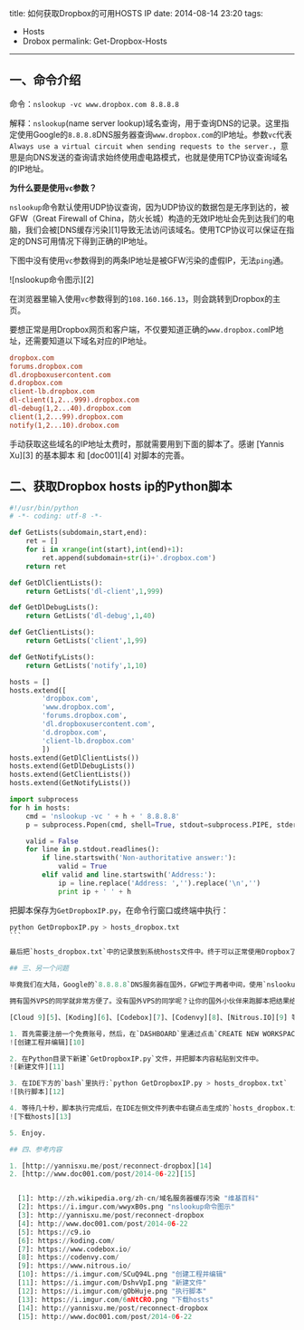 title: 如何获取Dropbox的可用HOSTS IP
date: 2014-08-14 23:20
tags:
- Hosts
- Drobox
permalink: Get-Dropbox-Hosts
---

## 一、命令介绍

命令：`nslookup -vc www.dropbox.com 8.8.8.8`

解释：`nslookup`(name server lookup)域名查询，用于查询DNS的记录。这里指定使用Google的`8.8.8.8`DNS服务器查询`www.dropbox.com`的IP地址。参数`vc`代表`Always use a virtual circuit when sending requests to the server.`，意思是向DNS发送的查询请求始终使用虚电路模式，也就是使用TCP协议查询域名的IP地址。

**为什么要是使用`vc`参数？**

`nslookup`命令默认使用UDP协议查询，因为UDP协议的数据包是无序到达的，被GFW（Great Firewall of China，防火长城）构造的无效IP地址会先到达我们的电脑，我们会被[DNS缓存污染][1]导致无法访问该域名。使用TCP协议可以保证在指定的DNS可用情况下得到正确的IP地址。

下图中没有使用`vc`参数得到的两条IP地址是被GFW污染的虚假IP，无法`ping`通。

![nslookup命令图示][2]

在浏览器里输入使用`vc`参数得到的`108.160.166.13`，则会跳转到Dropbox的主页。

要想正常是用Dropbox网页和客户端，不仅要知道正确的`www.dropbox.com`IP地址，还需要知道以下域名对应的IP地址。

```ini
dropbox.com
forums.dropbox.com
dl.dropboxusercontent.com
d.dropbox.com
client-lb.dropbox.com
dl-client(1,2...999).dropbox.com
dl-debug(1,2...40).dropbox.com
client(1,2...99).dropbox.com
notify(1,2...10).drobox.com
```

手动获取这些域名的IP地址太费时，那就需要用到下面的脚本了。感谢 [Yannis Xu][3] 的基本脚本 和 [doc001][4] 对脚本的完善。

## 二、获取Dropbox hosts ip的Python脚本

```python
#!/usr/bin/python
# -*- coding: utf-8 -*-  

def GetLists(subdomain,start,end):
    ret = []
    for i in xrange(int(start),int(end)+1):
        ret.append(subdomain+str(i)+'.dropbox.com')
    return ret

def GetDlClientLists():
    return GetLists('dl-client',1,999)

def GetDlDebugLists():
    return GetLists('dl-debug',1,40)

def GetClientLists():
    return GetLists('client',1,99)

def GetNotifyLists():
    return GetLists('notify',1,10)

hosts = []
hosts.extend([
        'dropbox.com',
        'www.dropbox.com',
        'forums.dropbox.com',
        'dl.dropboxusercontent.com',
        'd.dropbox.com',
        'client-lb.dropbox.com'
        ])
hosts.extend(GetDlClientLists())
hosts.extend(GetDlDebugLists())
hosts.extend(GetClientLists())
hosts.extend(GetNotifyLists())

import subprocess
for h in hosts:
    cmd = 'nslookup -vc ' + h + ' 8.8.8.8'
    p = subprocess.Popen(cmd, shell=True, stdout=subprocess.PIPE, stderr=subprocess.STDOUT)

    valid = False
    for line in p.stdout.readlines():
        if line.startswith('Non-authoritative answer:'):
            valid = True
        elif valid and line.startswith('Address:'):
            ip = line.replace('Address: ','').replace('\n','')
            print ip + ' ' + h
```

把脚本保存为`GetDropboxIP.py`，在命令行窗口或终端中执行：

````python
python GetDropboxIP.py > hosts_dropbox.txt
```

最后把`hosts_dropbox.txt`中的记录放到系统hosts文件中。终于可以正常使用Dropbox了。

## 三、另一个问题

毕竟我们在大陆，Google的`8.8.8.8`DNS服务器在国外，GFW位于两者中间，使用`nslookup -vc HOSTNAME 8.8.8.8`命令经常会出现丢包现象，更不要说连续查询上千条记录。所以，我们可以**使用国外的计算机查询Dropbox的IP地址**。

拥有国外VPS的同学就非常方便了。没有国外VPS的同学呢？让你的国外小伙伴来跑脚本把结果给你？还是自己动手吧。

[Cloud 9][5]、[Koding][6]、[Codebox][7]、[Codenvy][8]、[Nitrous.IO][9] 等网站都是国外优秀的虚拟主机编程IDE，可以在这些免费主机中运行上面的脚本，这里以`Cloud 9`为例。

1. 首先需要注册一个免费账号，然后，在`DASHBOARD`里通过点击`CREATE NEW WORKSPACE`来创建新的工程，这里直接使用它默认创建的示例工程，选择`demo-project`，然后点击`START EDITING`。
![创建工程并编辑][10]

2. 在Python目录下新建`GetDropboxIP.py`文件，并把脚本内容粘贴到文件中。
![新建文件][11]

3. 在IDE下方的`bash`里执行:`python GetDropboxIP.py > hosts_dropbox.txt`
![执行脚本][12]

4. 等待几十秒，脚本执行完成后，在IDE左侧文件列表中右键点击生成的`hosts_dropbox.txt`，选择`Download`下载到本地。
![下载hosts][13]

5. Enjoy.

## 四、参考内容

1. [http://yannisxu.me/post/reconnect-dropbox][14]
2. [http://www.doc001.com/post/2014-06-22][15]


  [1]: http://zh.wikipedia.org/zh-cn/域名服务器缓存污染 "维基百科"
  [2]: https://i.imgur.com/wwyxB0s.png "nslookup命令图示"
  [3]: http://yannisxu.me/post/reconnect-dropbox
  [4]: http://www.doc001.com/post/2014-06-22
  [5]: https://c9.io
  [6]: https://koding.com/
  [7]: https://www.codebox.io/
  [8]: https://codenvy.com/
  [9]: https://www.nitrous.io/
  [10]: https://i.imgur.com/SCuQ94L.png "创建工程并编辑"
  [11]: https://i.imgur.com/DshvVpI.png "新建文件"
  [12]: https://i.imgur.com/gObHuje.png "执行脚本"
  [13]: https://i.imgur.com/6nNtCRO.png "下载hosts"
  [14]: http://yannisxu.me/post/reconnect-dropbox
  [15]: http://www.doc001.com/post/2014-06-22